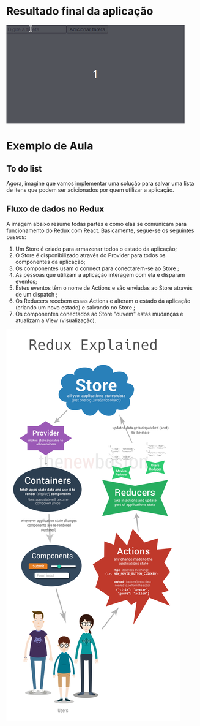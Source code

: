 # Resultado final da aplicação
![Animação](./animation.gif)

# Exemplo de Aula

## To do list
Agora, imagine que vamos implementar uma solução para salvar uma lista de itens que podem ser adicionados por quem utilizar a aplicação.

## Fluxo de dados no Redux
A imagem abaixo resume todas partes e como elas se comunicam para funcionamento do Redux com React. Basicamente, segue-se os seguintes passos:

1. Um Store é criado para armazenar todos o estado da aplicação;
2. O Store é disponibilizado através do Provider para todos os componentes da aplicação;
3. Os componentes usam o connect para conectarem-se ao Store ;
4. As pessoas que utilizam a aplicação interagem com ela e disparam eventos;
5. Estes eventos têm o nome de Actions e são enviadas ao Store através de um dispatch ;
6. Os Reducers recebem essas Actions e alteram o estado da aplicação (criando um novo estado) e salvando no Store ;
7. Os componentes conectados ao Store "ouvem" estas mudanças e atualizam a View (visualização).

<img src="./public/redux_explained.png">